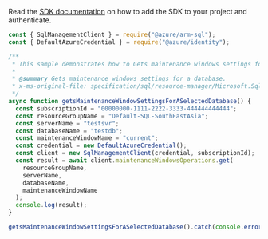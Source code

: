 Read the [SDK documentation](https://github.com/Azure/azure-sdk-for-js/blob/%40azure%2Farm-sql_9.0.1/sdk/sql/arm-sql/README.md) on how to add the SDK to your project and authenticate.

```javascript
const { SqlManagementClient } = require("@azure/arm-sql");
const { DefaultAzureCredential } = require("@azure/identity");

/**
 * This sample demonstrates how to Gets maintenance windows settings for a database.
 *
 * @summary Gets maintenance windows settings for a database.
 * x-ms-original-file: specification/sql/resource-manager/Microsoft.Sql/preview/2020-11-01-preview/examples/GetMaintenanceWindows.json
 */
async function getsMaintenanceWindowSettingsForASelectedDatabase() {
  const subscriptionId = "00000000-1111-2222-3333-444444444444";
  const resourceGroupName = "Default-SQL-SouthEastAsia";
  const serverName = "testsvr";
  const databaseName = "testdb";
  const maintenanceWindowName = "current";
  const credential = new DefaultAzureCredential();
  const client = new SqlManagementClient(credential, subscriptionId);
  const result = await client.maintenanceWindowsOperations.get(
    resourceGroupName,
    serverName,
    databaseName,
    maintenanceWindowName
  );
  console.log(result);
}

getsMaintenanceWindowSettingsForASelectedDatabase().catch(console.error);
```
